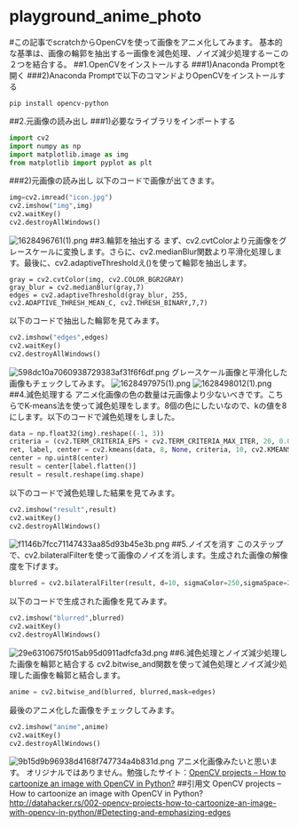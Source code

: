 # playground_anime_photo

#この記事でscratchからOpenCVを使って画像をアニメ化してみます。
基本的な基準は、画像の輪郭を抽出するー画像を減色処理、ノイズ減少処理するーこの２つを結合する。
##1.OpenCVをインストールする
###1)Anaconda Promptを開く
###2)Anaconda Promptで以下のコマンドよりOpenCVをインストールする
```
pip install opencv-python
```
##2.元画像の読み出し
###1)必要なライブラリをインポートする
```py
import cv2
import numpy as np
import matplotlib.image as img
from matplotlib import pyplot as plt
```
###2)元画像の読み出し
以下のコードで画像が出てきます。

```py
img=cv2.imread("icon.jpg")
cv2.imshow("img",img)
cv2.waitKey()
cv2.destroyAllWindows()
```
![1628496761(1).png](https://qiita-image-store.s3.ap-northeast-1.amazonaws.com/0/1668082/3058b115-4296-f261-d8f5-ce92197f6341.png)
##3.輪郭を抽出する
まず、cv2.cvtColorより元画像をグレースケールに変換します。さらに、cv2.medianBlur関数より平滑化処理します。最後に、cv2.adaptiveThresholdえ()を使って輪郭を抽出します。

```
gray = cv2.cvtColor(img, cv2.COLOR_BGR2GRAY)
gray_blur = cv2.medianBlur(gray,7)
edges = cv2.adaptiveThreshold(gray_blur, 255, cv2.ADAPTIVE_THRESH_MEAN_C, cv2.THRESH_BINARY,7,7)
```
以下のコードで抽出した輪郭を見てみます。

```py
cv2.imshow("edges",edges)
cv2.waitKey()
cv2.destroyAllWindows()
```
![598dc10a7060938729383af31f6f6df.png](https://qiita-image-store.s3.ap-northeast-1.amazonaws.com/0/1668082/d2acb8d6-1c62-e3e9-572d-fe38ec88aefc.png)
グレースケール画像と平滑化した画像もチェックしてみます。
![1628497975(1).png](https://qiita-image-store.s3.ap-northeast-1.amazonaws.com/0/1668082/ef84ec88-750d-24b2-6e91-a08bba6af647.png)
![1628498012(1).png](https://qiita-image-store.s3.ap-northeast-1.amazonaws.com/0/1668082/3eed0768-4b2d-4664-7745-208864562e68.png)
##4.減色処理する
アニメ化画像の色の数量は元画像より少ないべきです。こちらでK-means法を使って減色処理をします。8個の色にしたいなので、kの値を8にします。以下のコードで減色処理をしました。

```py
data = np.float32(img).reshape((-1, 3))
criteria = (cv2.TERM_CRITERIA_EPS + cv2.TERM_CRITERIA_MAX_ITER, 20, 0.001)
ret, label, center = cv2.kmeans(data, 8, None, criteria, 10, cv2.KMEANS_RANDOM_CENTERS)
center = np.uint8(center)
result = center[label.flatten()]
result = result.reshape(img.shape)
```
以下のコードで減色処理した結果を見てみます。

```py
cv2.imshow("result",result)
cv2.waitKey()
cv2.destroyAllWindows()
```
![f1146b7fcc71147433aa85d93b45e3b.png](https://qiita-image-store.s3.ap-northeast-1.amazonaws.com/0/1668082/a8824968-6add-b532-18f6-b47f79e2c759.png)
##5.ノイズを消す
このステップで、cv2.bilateralFilterを使って画像のノイズを消します。生成された画像の解像度を下げます。

```py
blurred = cv2.bilateralFilter(result, d=10, sigmaColor=250,sigmaSpace=250)
```
以下のコードで生成された画像を見てみます。

```py
cv2.imshow("blurred",blurred)
cv2.waitKey()
cv2.destroyAllWindows()
```
![29e6310675f015ab95d0911adfcfa3d.png](https://qiita-image-store.s3.ap-northeast-1.amazonaws.com/0/1668082/deab4437-499f-f53c-bec1-4202b9f0b4af.png)
##6.減色処理とノイズ減少処理した画像を輪郭と結合する
cv2.bitwise_and関数を使って減色処理とノイズ減少処理した画像を輪郭と結合します。

```py
anime = cv2.bitwise_and(blurred, blurred,mask=edges)
```
最後のアニメ化した画像をチェックしてみます。

```py
cv2.imshow("anime",anime)
cv2.waitKey()
cv2.destroyAllWindows()
```
![9b15d9b96938d4168f747734a4b831d.png](https://qiita-image-store.s3.ap-northeast-1.amazonaws.com/0/1668082/29586cb6-7344-c6c2-2c9f-111f896cdc3f.png)
アニメ化画像みたいと思います。
オリジナルではありません。勉強したサイト：[OpenCV projects – How to cartoonize an image with OpenCV in Python?](http://datahacker.rs/002-opencv-projects-how-to-cartoonize-an-image-with-opencv-in-python/#Detecting-and-emphasizing-edges)
##引用文
OpenCV projects – How to cartoonize an image with OpenCV in Python?
http://datahacker.rs/002-opencv-projects-how-to-cartoonize-an-image-with-opencv-in-python/#Detecting-and-emphasizing-edges
